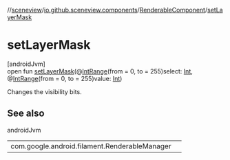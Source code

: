 //[sceneview](../../../index.md)/[io.github.sceneview.components](../index.md)/[RenderableComponent](index.md)/[setLayerMask](set-layer-mask.md)

# setLayerMask

[androidJvm]\
open fun [setLayerMask](set-layer-mask.md)(@[IntRange](https://developer.android.com/reference/kotlin/androidx/annotation/IntRange.html)(from = 0, to = 255)select: [Int](https://kotlinlang.org/api/latest/jvm/stdlib/kotlin/-int/index.html), @[IntRange](https://developer.android.com/reference/kotlin/androidx/annotation/IntRange.html)(from = 0, to = 255)value: [Int](https://kotlinlang.org/api/latest/jvm/stdlib/kotlin/-int/index.html))

Changes the visibility bits.

## See also

androidJvm

| | |
|---|---|
| com.google.android.filament.RenderableManager |  |

